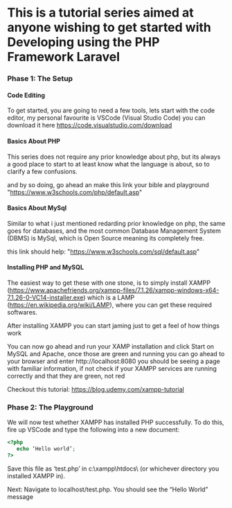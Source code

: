 # This is a tutorial series aimed at anyone wishing to get started with Developing using the PHP Framework Laravel

### Phase 1: The Setup

#### Code Editing

To get started, you are going to need a few tools, lets start with the code editor, my personal favourite is VSCode (Visual Studio Code) you can download it here https://code.visualstudio.com/download

#### Basics About PHP

This series does not require any prior knowledge about php, but its always a good place to start to at least know what the language is about, so to clarify a few confusions.

and by so doing, go ahead an make this link your bible and playground "https://www.w3schools.com/php/default.asp"

#### Basics About MySql

Similar to what i just mentioned redarding prior knowledge on php, the same goes for databases, and the most common Database Management System (DBMS) is MySql, which is Open Source meaning its completely free.

this link should help: "https://www.w3schools.com/sql/default.asp"

#### Installing PHP and MySQL

The easiest way to get these with one stone, is to simply install XAMPP (https://www.apachefriends.org/xampp-files/7.1.26/xampp-windows-x64-7.1.26-0-VC14-installer.exe) which is a LAMP (https://en.wikipedia.org/wiki/LAMP), where you can get these required softwares.

After installing XAMPP you can start jaming just to get a feel of how things work

You can now go ahead and run your XAMP installation and click Start on MySQL and Apache, once those are green and running you can go ahead to your browser and enter http://localhost:8080 you should be seeing a page with familiar information, if not check if your XAMPP services are running correctly and that they are green, not red

Checkout this tutorial: https://blog.udemy.com/xampp-tutorial

### Phase 2: The Playground

We will now test whether XAMPP has installed PHP successfully. To do this, fire up VSCode and type the following into a new document:

``` php
<?php
   echo ‘Hello world’;
?>
```
Save this file as ‘test.php’ in c:\xampp\htdocs\ (or whichever directory you installed XAMPP in).

Next: Navigate to localhost/test.php. You should see the “Hello World” message
